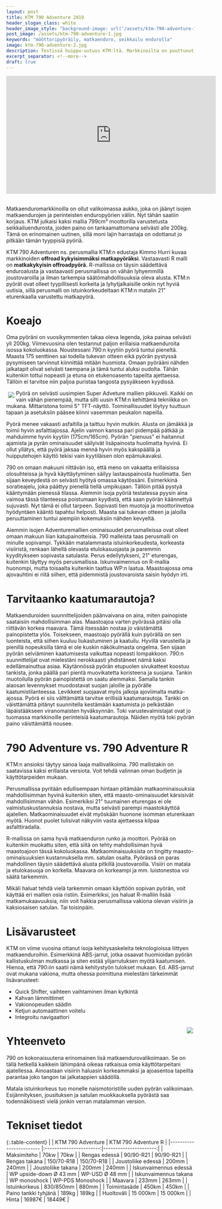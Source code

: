 ```yaml
---
layout: post
title: KTM 790 Adventure 2019
header_slogan_class: white
header_image_style: "background-image: url('/assets/ktm-790-adventure-1.jpg'); @media (min-width: 1062px) {background-position: center bottom;}"
post_image: /assets/ktm-790-adventure-1.jpg
keywords: "mööttoripyöräily, matkaenduro, seikkailu endurolla"
image: ktm-790-adventure-2.jpg
description: Testissä huippu-uutuus KTM:ltä. Markkinoilta on puuttunut kevyemmät matkaendurot, joista löytyy ominaisuuksia pitkien matkojen tekemiseen. KTM 790 Adventure tuo korjausta juuri tähän segmenttiin.
excerpt_separator: <!--more-->
draft: true
---
```


<div class="post-video">
     <iframe width="560" height="315" 
src="https://www.youtube.com/embed/KVCGPSOFLk0" frameborder="0" 
allowfullscreen></iframe>
</div>
<div>&nbsp;</div>

Matkaenduromarkkinoilla on ollut valikoimassa aukko, joka on jäänyt 
isojen matkaendurojen ja perinteisten enduropyörien väliin. Nyt tähän 
saatiin korjaus. KTM julkaisi kaksi mallia 799cm³ moottorilla 
varustetusta seikkailuendurosta, joiden paino on tankaamattomana 
selvästi alle 200kg. Tämä on erinomainen uutinen, sillä moni lajin 
harrastaja on odottanut jo pitkään tämän tyyppisiä pyöriä.
<!--more-->

KTM 790 Adventuren ns. perusmallia KTM:n edustaja Kimmo Hurri 
kuvaa markkinoiden **offroad kykyisimmäksi matkapyöräksi**. Vastaavasti R 
malli on **matkakykyisin offroadpyörä.** R-mallissa on täysin säädettävä 
enduroalusta ja vastaavasti perusmallissa on vähän lyhyemmillä 
joustovaroilla ja ilman tarkempia säätömahdollisuuksia oleva alusta. 
KTM:n pyörät ovat olleet tyypillisesti 
korkeita ja lyhytjalkaisille onkin nyt hyviä uutisia, sillä perusmalli 
on istuinkorkeudeltaan KTM:n matalin 21" eturenkaalla varustettu 
matkapyörä.

# Koeajo

Oma pyöräni on vuosikymmenten takaa oleva legenda, joka painaa selvästi 
yli 200kg. Viimevuosina olen testannut paljon erillaisia matkaenduroita 
isossa kokoluokassa. Noustessani 790:n kyytiin pyörä tuntui pieneltä. 
Maasta 175 senttinen sai todella tukevan otteen eikä pyörän pystyssä 
pysymiseen tarvinnut kiinnittää mitään huomiota. Omaan pyörääni nähden 
jalkatapit olivat selvästi taempana ja tämä tuntui aluksi oudolta. Tähän 
kuitenkin tottui nopeasti ja etuna on etukenoasento tapeilta ajettaessa. 
Tällöin ei tarvitse niin paljoa puristaa tangosta 
pysyäkseen kyydissä.

<img src="/assets/ktm-790-adventure-3.jpg" style="float: left; padding: 5px;" />

Pyörä on selvästi uusimpien Super Adveture mallien pikkuveli. Kaikki on 
vain vähän pienempää, mutta silti uusin KTM:n kehittämä tekniikka on 
mukana. 
Mittaristona toimii 5" TFT-näyttö. Toiminallisuudet löytyy tuuttuun 
tapaan ja asetuksiin pääsee kiinni vasemman peukalon napeilla.

Pyörä menee vakaasti asfaltilla ja taittuu hyvin mutkiin. Alusta on 
jämäkkä ja toimii hyvin asfalttiajossa. Ajelin vaimon kanssa pari 
pidempää pätkää ja mahduimme hyvin kyytiin (175cm/165cm). Pyörän 
"pienuus" ei haitannut ajamista ja pyrän ominaisuudet säilyivät 
lisäpainosta huolimatta hyvinä. Ei 
ollut yllätys, että pyörä jaksaa 
mennä 
hyvin myös kakspäällä ja huipputehojen käyttö tekisi vain kyytiläisen 
olon epämukavaksi.

790 on omaan makuuni riittävän iso, että meno on vakaatta erillaisissa 
olosuhteissa ja hyvä käyttäytyminen säilyy lastauspainosta huolimatta. 
Sen 
sijaan keveydestä on selvästi hyötyä omassa käytössäni. Esimerkkinä 
soratieajelu, joka päättyy pienellä tiellä umpikujaan. Tällöin pitää 
pystyä kääntymään pienessä tilassa. Aiemmin isoja pyöriä testatessa 
pyysin aina vaimoa tässä tilanteessa poistumaan kyydistä, että saan 
pyörän käännettyä sujuvasti. Nyt tämä ei ollut tarpeen. 
Sopivasti tien muotoja ja moottorinvetoa hyödyntäen kääntö tapahtui 
helposti. Maasta sai tukevan otteen ja jaloilla peruuttaminen 
tuntui aiempiin kokemuksiin nähden kevyeltä.

Aiemmin isojen Adventuremallien ominaisuudet perusmalleissa ovat 
olleet omaan makuun liian katupainotteisia. 790 malleista taas
perusmalli on minulle sopivampi. Tykkään matalammasta istuinkorkeudesta, 
korkeasta visiiristä, renkaan lähellä olevasta etulokasuojasta ja 
paremmin kyyditykseen sopivasta satulasta. Perus edellytykseni, 21" 
eturengas, kuitenkin täyttyy myös perusmallissa. Iskunvaimennus on 
R-mallia huonompi, mutta toisaalta kuitenkin taattua WP:n laatua. 
Maastoajossa oma ajovauhtini ei riitä siihen, että pidemmistä 
joustovaroista saisin hyödyn irti.

# Tarvitaanko kaatumarautoja?

Matkaenduroiden suunnittelijoiden päänvaivana on aina, miten painopiste 
saataisiin mahdollisimman alas. Maastoajoa varten pyörässä pitäisi olla 
riittävän korkea maavara. Tämä itsessään nostaa jo väistämättä 
painopistetta ylös. Toisekseen, maastoajo pyörällä kuin pyörällä on sen 
luonteista, että siihen kuuluu liukastuminen ja 
kaatuilu. Hyvillä varusteilla ja pienillä nopeuksilla tämä ei ole kuskin 
näkökulmasta ongelma. Sen sijaan pyörän selviäminen kaatumisesta 
vaikuttaa nopeasti lompakkoon. 790:n suunnittelijat ovat 
mielestäni nerokkaasti yhdistäneet nämä kaksi edellämainuttua asiaa. 
Käytännössä pyörän etupuolen sivukatteet koostuu tankista, jonka päällä 
pari pientä muovikatetta koristeena ja suojana. Tankin muotoilulla 
pyörän 
painopistettä on saatu alemmaksi. Samalla tankin alaosan levennykset 
muodostavat suojan jaloille ja pyörälle kaatumistilanteessa. Levikkeet 
suojaavat myös jalkoja ajoviimalta matka-ajossa. Pyörä ei siis
välttämättä tarvitse erillisiä kaatumarautoja. Tankki on väisttämättä 
pitänyt suunnitella kestämään kaatumista jo pelkästään läpäistääkseen 
viranomaisten hyväksynnän. Toki varustevalmistajat ovat jo tuomassa 
markkinoille perinteisiä kaatumarautoja. Näiden myötä toki pyörän paino 
väisttämättä nousee.

# 790 Adventure vs. 790 Adventure R

KTM:n ansioksi täytyy sanoa laaja mallivalikoima. 790 mallistakin 
on saatavissa kaksi erillaista versiota. Voit tehdä valinnan oman 
budjetin ja käyttötarpeiden mukaan.

Perusmallissa pyritään 
edullisempaan hintaan pitämään matkaominaisuuksia mahdollisimman hyvinä 
kuitenkin 
siten, että maasto-ominaisuudet kärsisivät mahdollisimman vähän. 
Esimerkiksi 21" 
tuumainen eturengas ei ole valmistuskustannuksia nostava, mutta selvästi 
parempi maastokäyttöä ajatellen. Matkaominaisuudet eivät myöskään 
huonone isomman eturenkaan myötä. Huonot puolet tulisivat näkyviin vasta 
ajettaessa kilpaa asfalttiradalla.

R-mallissa on sama hyvä matkaenduron runko ja moottori. Pyörää on 
kuitenkin muokattu siten, että siitä on tehty mahdollisiman hyvä 
maastoajoon tässä kokoluokassa. 
Matkaominaisuuksista on tingitty maasto-ominaisuuksien kustannuksella 
mm. satulan osalta. Pyörässä on paras mahdollinen täysin säädettävä 
alusta pitkillä joustovaroilla. Visiiri on matala ja etulokasuoja on 
korkella. Maavara on korkeampi ja mm. luistonestoa voi säätä tarkemmin.

Mikäli haluat tehdä vielä tarkemmin omaan käyttöön sopivan pyörän, voit 
käyttää eri mallien osia ristiin. Esimerkiksi, jos haluat R-malliin 
lisää matkamukaavuuksia, niin voit hakkia perusmallissa vakiona olevan 
visiirin ja kaksiosaisen satulan. Tai toisinpäin.

# Lisävarusteet

KTM on viime vuosina ottanut isoja kehitysaskeleita teknologioissa 
liittyen matkaenduroihin. Esimerkkinä ABS-jarrut, jotka osaavat 
huomioidan pyörän kallistuskulman mutkassa ja siten estää ylijarrutuksen 
myötä kaatumisen. Hienoa, että 790:iin saatii nämä kehitystyön tulokset 
mukaan. Ed. ABS-jarrut ovat mukana vakiona, mutta ohessa poimittuna 
mielestäni tärkeimmät lisävarusteet:


* Quick Shifter, vaihteen vaihtaminen ilman kytkintä
* Kahvan lämmittimet
* Vakionopeuden säädin
* Ketjun automaattinen voitelu
* Integroitu navigaattori


<img src="/assets/ktm-790-adventure-2.jpg" style="float: right; padding: 5px;" />



# Yhteenveto

790 on kokonaisuutena erinomainen lisä matkaendurovalikoimaan. Se on 
tällä hetkellä kaikkein lähimpänä oikeaa ratkaisua omia käyttötarpeitani 
ajatellessa. Ainoastaan visiirin haluasin korkeammaksi ja ajoasentoa 
tapeilta parantaa joko tangon tai jalkatappien säädöllä.

Matala istuinkorkeus tuo monelle naismotoristille uuden pyörän 
valikoimaan. Esijännityksen, jousituksen ja satulan muokkauksella 
pyörästä saa todennäköisesti vielä jonkin verran matalamman version.

# Tekniset tiedot

{:.table-content}
|                         | KTM 790 Adventure       | KTM 790 Adventure R   |
|------------------------ |:-----------------------:|----------------------:|
| Maksimiteho             |  70kw                   | 70kw                  |
| Rengas edessä           |  90/90-R21              | 90/90-R21             |
| Rengas takana           |  150/70-R18             | 150/70-R18            |
| Joustoliike edessä      |  200mm                  | 240mm                 |
| Joustoliike takana      |  200mm                  | 240mm                 |
| Iskunvaimennus edessä   |  WP upside-down Ø 43 mm | WP-USD Ø 48 mm        |
| Iskunvaimennus takana   |  WP monoshock           | WP-PDS Monoshock      |
| Maavara                 |  233mm                  | 263mm                 |
| Istuinkorkeus           |  830/850mm              | 880mm                 |
| Toimintasäde            |  450km                  | 450km                 |
| Paino tankki tyhjänä    |  189kg                  | 189kg                 |
| Huoltoväli              |  15 000km               | 15 000km              |
| Hinta                   |  16987€                 | 18449€                |

